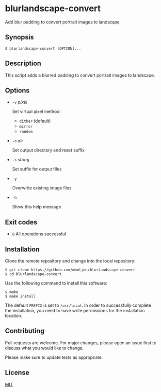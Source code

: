 # blurlandscape-convert

Add blur padding to convert portrait images to landscape


## Synopsis

```console
$ blurlandscape-convert [OPTION]...
```


## Description

This script adds a blurred padding to convert portrait images to landscape.


## Options

+ `-v` _pixel_

  Set virtual pixel method:

  - `dither` (default)
  - `mirror`
  - `random`

+ `-o` _dir_

  Set output directory and reset suffix

+ `-s` _string_

  Set suffix for output files

+ `-y`

  Overwrite existing image files

+ `-h`

  Show this help message


## Exit codes

+ `0` All operations successful


## Installation

Clone the remote repository and change into the local repository:

```console
$ git clone https://github.com/mboljen/blurlandscape-convert
$ cd blurlandscape-convert
```

Use the following command to install this software:

```console
$ make
$ make install
```

The default `PREFIX` is set to `/usr/local`.  In order to successfully complete the installation, you need to have write permissions for the installation location.


## Contributing

Pull requests are welcome. For major changes, please open an issue first to discuss what you would like to change.

Please make sure to update tests as appropriate.


## License

[MIT](https://choosealicense.com/licenses/mit/)
